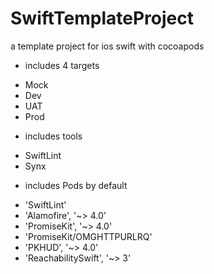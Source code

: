 # SwiftTemplateProject
a template project for ios swift with cocoapods
  

 - includes 4 targets
  * Mock
  * Dev
  * UAT
  * Prod
  
 - includes tools
  * SwiftLint
  * Synx
  
 - includes Pods by default
  * 'SwiftLint'
  * 'Alamofire', '~> 4.0'
  * 'PromiseKit', '~> 4.0'
  * 'PromiseKit/OMGHTTPURLRQ'
  * 'PKHUD', '~> 4.0'
  * 'ReachabilitySwift', '~> 3'
 
 
